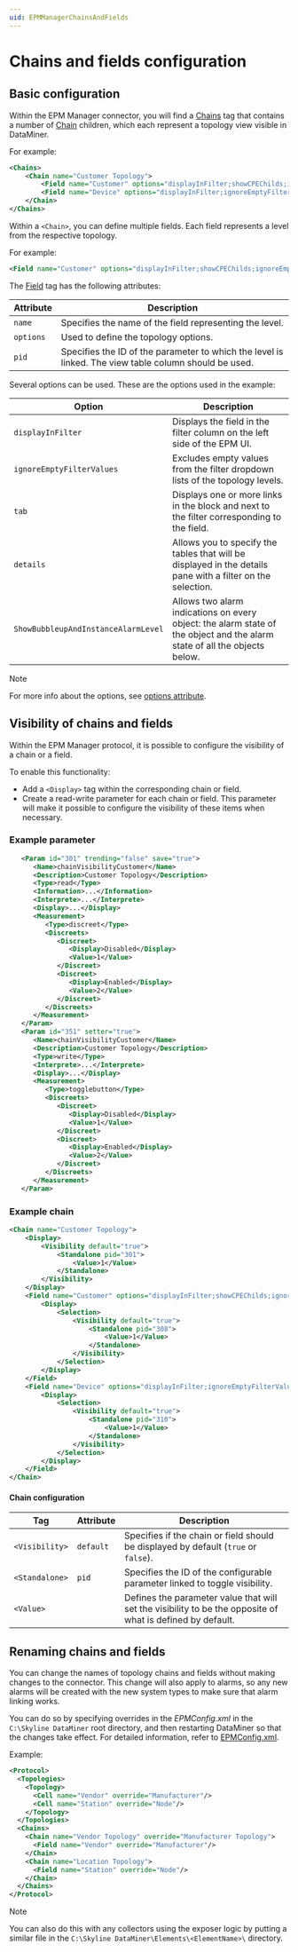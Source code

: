 ```yaml
---
uid: EPMManagerChainsAndFields
---
```


# Chains and fields configuration

## Basic configuration

Within the EPM Manager connector, you will find a [Chains](xref:Protocol.Chains) tag that contains a number of [Chain](xref:Protocol.Chains.Chain) children, which each represent a topology view visible in DataMiner.

For example:

```xml
<Chains>
    <Chain name="Customer Topology">
        <Field name="Customer" options="displayInFilter;showCPEChilds;ignoreEmptyFilterValues;tabs:3500-KPI;details:3500;ShowBubbleupAndInstanceAlarmLevel" pid="3502"/>
        <Field name="Device" options="displayInFilter;ignoreEmptyFilterValues;tabs:2500-KPI;details:2500;ShowBubbleupAndInstanceAlarmLevel" pid="2501"/>
    </Chain>
</Chains>
```

Within a `<Chain>`, you can define multiple fields. Each field represents a level from the respective topology.

For example:

```xml
<Field name="Customer" options="displayInFilter;showCPEChilds;ignoreEmptyFilterValues;tabs:3500-KPI;details:3500;ShowBubbleupAndInstanceAlarmLevel" pid="3502"/>
```

The [Field](xref:Protocol.Chains.Chain.Field) tag has the following attributes:

| Attribute | Description                                                                                           |
|-----------|-------------------------------------------------------------------------------------------------------|
| `name`    | Specifies the name of the field representing the level.                                               |
| `options` | Used to define the topology options.                                                                  |
| `pid`     | Specifies the ID of the parameter to which the level is linked. The view table column should be used. |

Several options can be used. These are the options used in the example:

| Option | Description |
|--|--|
| `displayInFilter` | Displays the field in the filter column on the left side of the EPM UI. |
| `ignoreEmptyFilterValues` | Excludes empty values from the filter dropdown lists of the topology levels. |
| `tab` | Displays one or more links in the block and next to the filter corresponding to the field. |
| `details` | Allows you to specify the tables that will be displayed in the details pane with a filter on the selection. |
| `ShowBubbleupAndInstanceAlarmLevel` | Allows two alarm indications on every object: the alarm state of the object and the alarm state of all the objects below. |

> [!NOTE]
> For more info about the options, see [options attribute](xref:Protocol.Chains.Chain.Field-options).

## Visibility of chains and fields

Within the EPM Manager protocol, it is possible to configure the visibility of a chain or a field.

To enable this functionality:

- Add a `<Display>` tag within the corresponding chain or field.
- Create a read-write parameter for each chain or field. This parameter will make it possible to configure the visibility of these items when necessary.

### Example parameter

```xml
   <Param id="301" trending="false" save="true">
      <Name>chainVisibilityCustomer</Name>
      <Description>Customer Topology</Description>
      <Type>read</Type>
      <Information>...</Information>
      <Interprete>...</Interprete>
      <Display>...</Display>
      <Measurement>
         <Type>discreet</Type>
         <Discreets>
            <Discreet>
               <Display>Disabled</Display>
               <Value>1</Value>
            </Discreet>
            <Discreet>
               <Display>Enabled</Display>
               <Value>2</Value>
            </Discreet>
         </Discreets>
      </Measurement>
   </Param>
   <Param id="351" setter="true">
      <Name>chainVisibilityCustomer</Name>
      <Description>Customer Topology</Description>
      <Type>write</Type>
      <Interprete>...</Interprete>
      <Display>...</Display>
      <Measurement>
         <Type>togglebutton</Type>
         <Discreets>
            <Discreet>
               <Display>Disabled</Display>
               <Value>1</Value>
            </Discreet>
            <Discreet>
               <Display>Enabled</Display>
               <Value>2</Value>
            </Discreet>
         </Discreets>
      </Measurement>
   </Param>
```

### Example chain

```xml
<Chain name="Customer Topology">
    <Display>
        <Visibility default="true">
            <Standalone pid="301">
                <Value>1</Value>
            </Standalone>
        </Visibility>
    </Display>
    <Field name="Customer" options="displayInFilter;showCPEChilds;ignoreEmptyFilterValues;tabs:3500-KPI;details:3500;ShowBubbleupAndInstanceAlarmLevel" pid="3502">
        <Display>
            <Selection>
                <Visibility default="true">
                    <Standalone pid="308">
                        <Value>1</Value>
                    </Standalone>
                </Visibility>
            </Selection>
        </Display>
    </Field>
    <Field name="Device" options="displayInFilter;ignoreEmptyFilterValues;tabs:2500-KPI;details:2500;ShowBubbleupAndInstanceAlarmLevel" pid="2501">
        <Display>
            <Selection>
                <Visibility default="true">
                    <Standalone pid="310">
                        <Value>1</Value>
                    </Standalone>
                </Visibility>
            </Selection>
        </Display>
    </Field>
</Chain>
```

#### Chain configuration

| Tag            | Attribute | Description                                                                                                |
|----------------|-----------|------------------------------------------------------------------------------------------------------------|
| `<Visibility>` | `default` | Specifies if the chain or field should be displayed by default (`true` or `false`).                        |
| `<Standalone>` | `pid`     | Specifies the ID of the configurable parameter linked to toggle visibility.                                |
| `<Value>`      |           | Defines the parameter value that will set the visibility to be the opposite of what is defined by default. |

## Renaming chains and fields

You can change the names of topology chains and fields without making changes to the connector. This change will also apply to alarms, so any new alarms will be created with the new system types to make sure that alarm linking works.

You can do so by specifying overrides in the *EPMConfig.xml* in the `C:\Skyline DataMiner` root directory, and then restarting DataMiner so that the changes take effect. For detailed information, refer to [EPMConfig.xml](xref:EPMConfig_xml).

Example:

```xml
<Protocol>
  <Topologies>
    <Topology>
      <Cell name="Vendor" override="Manufacturer"/>
      <Cell name="Station" override="Node"/>
    </Topology>
  </Topologies>
  <Chains>
    <Chain name="Vendor Topology" override="Manufacturer Topology">
      <Field name="Vendor" override="Manufacturer"/>
    </Chain>
    <Chain name="Location Topology">
      <Field name="Station" override="Node"/>
    </Chain>
  </Chains>
</Protocol>
```

> [!NOTE]
> You can also do this with any collectors using the exposer logic by putting a similar file in the `C:\Skyline DataMiner\Elements\<ElementName>\` directory.
